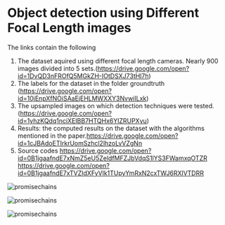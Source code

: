 #  Object detection using Different Focal Length images

The links contain the following 
1. The dataset aquired using different focal length cameras. Nearly 900 images divided into 5 sets.(https://drive.google.com/open?id=1DvQD3nFROfQ5MGkZH-IOtDSXJ73tHl7h)
2. The labels for the dataset in the folder groundtruth (https://drive.google.com/open?id=10jEnpXfNOiSAaEjEHLMWXXY3NvwiILxk)
3. The upsampled images on which detection techniques were tested.(https://drive.google.com/open?id=1yhzKQdq1nciXEIBB7HTQHx6YlZRUPXyu)
4. Results: the computed results on the dataset with the algorithms mentioned in the paper.https://drive.google.com/open?id=1cJBAdoETIrkrUomSzhcl2lhzoLvVZgNn
5. Source codes https://drive.google.com/open?id=0B1jgaafndE7xNmZ5eU5ZeldfMFZJbVdqS1lYS3FWamxqOTZR
https://drive.google.com/open?id=0B1jgaafndE7xTVZIdXFyVlk1TUpyYmRxN2cxTWJ6RXlVTDRR

![promisechains](https://user-images.githubusercontent.com/33548364/34317365-48e87524-e7f0-11e7-9ad7-8bcdbd95d9db.jpg)

![promisechains](https://user-images.githubusercontent.com/33548364/34317366-490ec27e-e7f0-11e7-878d-69173d6e5363.jpg)

![promisechains](https://user-images.githubusercontent.com/33548364/34317367-493476c2-e7f0-11e7-8712-1b423846d931.jpg)

